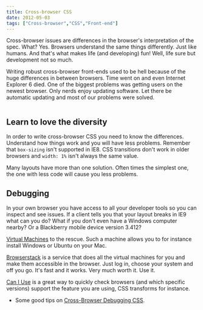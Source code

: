 ```yaml
---
title: Cross-browser CSS
date: 2012-05-03
tags: ["Cross-browser","CSS","Front-end"]
---
```


<!--
![](/images/illustrations/phobia-11-lg.jpg)
{{<figure src="/images/illustrations/phobia-11-lg.jpg">}}
-->

Cross-browser issues are differences in the browser's interpretation of the spec. What? Yes. Browsers understand the same things differently. Just like humans. And that's what makes life (and developing) fun! Well, life sure but development not so much.

Writing robust cross-browser front-ends used to be hell because of the huge differences in between browsers. Time went on and even Internet Explorer 6 died. One of the biggest problems was getting users on the newest browser. Only nerds enjoy updating software. Let there be automatic updating and most of our problems were solved.

<img src="/images/illustrations/phobia-11-lg.jpg" style="max-width: 300px" alt="">

## Learn to love the diversity

In order to write cross-browser CSS you need to know the differences. Understand how things work and you will have less problems. Remember that `box-sizing` isn't supported in IE8. CSS transitions don't work in older browsers and `width: 1%` isn't always the same value.

Many layouts have more than one solution. Often times the simplest one, the one with less code will cause you less problems.

## Debugging

In your own browser you have access to all your developer tools so you can inspect and see issues. If a client tells you that your layout breaks in IE9 what can you do? What if you don't even have a Windows computer nearby? Or a Blackberry mobile device version 3.412?

[Virtual Machines](http://www.macworld.com/article/1164817/the_best_way_to_run_windows_on_your_mac.html) to the rescue. Such a machine allows you to for instance install Windows or Ubuntu on your Mac.

[Browserstack](http://www.browserstack.com/) is a service that does all the virtual machines for you and make them accessible in the browser. Just log in, choose your system and off you go. It's fast and it works. Very much worth it. Use it.

[Can I Use](http://caniuse.com/) is a great way to quickly check browsers (and which specific versions) support the feature you are using, CSS transforms for instance.

- Some good tips on [Cross-Browser Debugging CSS](http://www.stubbornella.org/content/2012/05/02/cross-browser-debugging-css/).
